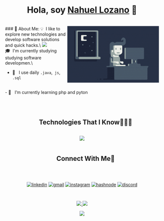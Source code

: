  <div align="center">
     <h1 align="center">Hola, soy <a href="">Nahuel Lozano</a> 👋</h1>
 </div>
 <img src="">
 
 
 <br>
 <img alt="Night Coding" src="https://raw.githubusercontent.com/AVS1508/AVS1508/master/assets/Night-Coding.gif" align="right"/>
### 🤵 About Me:
💡 &nbsp;I like to explore new technologies and develop software solutions and quick hacks.\
<img src="https://media.giphy.com/media/WUlplcMpOCEmTGBtBW/giphy.gif" width="30">
<br>  
🎓 &nbsp;I'm currently studying studying software developmen.\
    
- 🤔 &nbsp; I use daily ```.java```,``` js```, ```.sql```
<br>
- 🌱 &nbsp; I’m currently learning php and pyton
 <br>
 <br>
<div id="user-content-toc">
  <ul align="center">
   <br>
    <summary><h2 style="display: inline-block">Technologies That I Know👨🏻‍💻</h2></summary>
  </ul>
</div>
<!--tech stack icons-->
<p align="center">
<a href="https://skillicons.dev">
    <img src="https://skillicons.dev/icons?i=git,css,discord,php,github,html,java,js,linux,mysql,nodejs,react " />
  </a>
</p>


<!-- Connect with me -->
<!--h2 without bottom border-->
<div id="user-content-toc">
  <ul align="center">
    <summary><h2 style="display: inline-block">Connect With Me🤝</h2></summary>
  </ul>
</div>

<br>

<!--icons and links-->
<p align="center">
<a href="https://www.linkedin.com/in/nahuel-lozano-1862a7302" target="blank"><img align="center" src="https://user-images.githubusercontent.com/88904952/234979284-68c11d7f-1acc-4f0c-ac78-044e1037d7b0.png" alt="linkedin" height="50" width="50" /></a>
<a href="mailto:lozano.nahuel41@gmail.com" target="blank"><img align="center" src="https://skillicons.dev/icons?i=gmail" alt="gmail" height="50" width="50" /></a> 
<a href="https://www.instagram.com/lozanonahue?igsh=MnE0cHAyZ2pqOWNi" target="blank"><img align="center" src="https://user-images.githubusercontent.com/88904952/234981169-2dd1e58f-4b7e-468c-8213-034ba62156c3.png" alt="instagram" height="50" width="50" /></a>
<a href="" target="blank"><img align="center" src="https://user-images.githubusercontent.com/88904952/234982196-562aea17-5532-4550-8c08-1c7cb994a541.png" alt="hashnode" height="50" width="50" /></a>
<a href="https://discordapp.com/users/751515335009501235" target="blank"><img align="center" src="https://user-images.githubusercontent.com/88904952/234982627-019fd336-6248-453c-9b05-97c13fd1d207.png" alt="discord" height="50" width="50" /></a>
  
</p>

<br>

<p align="center">
  <a href="https://github.com/NahueeLozano">
    <img height="180em" src="https://github-readme-stats-eight-theta.vercel.app/api?username=NahueeLozano&show_icons=true&theme=algolia&include_all_commits=true&count_private=true"/>
  </a>
  <a href="https://github.com/NahueeLozano">
    <img height="180em" src="https://github-readme-stats-eight-theta.vercel.app/api/top-langs/?username=NahueeLozano&layout=compact&langs_count=8&theme=algolia"/>
  </a>
</p>

<p align="center">
  <img height="180em" src="https://github-readme-streak-stats.herokuapp.com/?user=NahueeLozano&theme=dark&hide_border=true"/>
</p>



